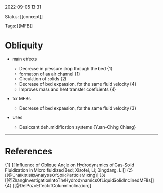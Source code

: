 
 2022-09-05  13:31

Status: [[concept]] 

Tags: [[MFB]] 

# Obliquity
* main effects
	* Decrease in pressure drop through the bed {1}
	* formation of an air channel {1}
	* Circulation of solids {2}
	* Decrease of bed expansion, for the same fluid velocity {4}
	* Improves mass and heat transfer coeficients {4}
* for MFBs
	* Decrease of bed expansion, for the same fluid velocity {3}


* Uses
	* Desiccant dehumidification systems {Yuan-Ching Chiang}






---
# References
{1} [[ Influence of Oblique Angle on Hydrodynamics of Gas-Solid Fluidization in Micro fluidized Bed; Xiaofei, Li; Qingdang, Li]]
{2} [[@ChaikittisilpAnalysisOfSolidParticleMixing]]
{3} [[@ZhangInvestigationIntoTheHydrodynamicsOfLiquidSolidInclinedMFBs]]
{4} [[@DelPozoEffectofColumnInclination]]





